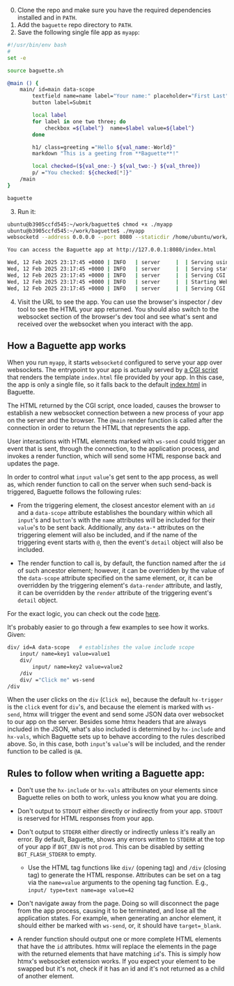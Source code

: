 0. Clone the repo and make sure you have the required dependencies installed and in `PATH`.
1. Add the `baguette` repo directory to `PATH`.
2. Save the following single file app as `myapp`:
```bash
#!/usr/bin/env bash
#
set -e

source baguette.sh

@main () {
    main/ id=main data-scope
        textfield name=name label="Your name:" placeholder="First Last" ws-send=no
        button label=Submit

        local label
        for label in one two three; do
            checkbox =${label^}  name=$label value=${label^}
        done

        h1/ class=greeting ="Hello ${val_name:-World}"
        markdown "This is a geeting from **Baguette**!"

        local checked=(${val_one:-} ${val_two:-} ${val_three})
        p/ ="You checked: ${checked[*]}"
    /main
}

baguette
```
3. Run it:
```bash
ubuntu@b3905ccfd545:~/work/baguette$ chmod +x ./myapp
ubuntu@b3905ccfd545:~/work/baguette$ ./myapp
websocketd --address 0.0.0.0 --port 8080 --staticdir /home/ubuntu/work/baguette/public --cgidir /home/ubuntu/work/baguette/cgi-bin --passenv PATH,BGT_HOME,WSD_ADDR,WSD_PORT,WSD_SCRIPT_DIR,WSD_PUBLIC_DIR /home/ubuntu/work/baguette/myapp

You can access the Baguette app at http://127.0.0.1:8080/index.html

Wed, 12 Feb 2025 23:17:45 +0000 | INFO   | server     |  | Serving using application   : /home/ubuntu/work/baguette/myapp 
Wed, 12 Feb 2025 23:17:45 +0000 | INFO   | server     |  | Serving static content from : /home/ubuntu/work/baguette/public
Wed, 12 Feb 2025 23:17:45 +0000 | INFO   | server     |  | Serving CGI scripts from    : /home/ubuntu/work/baguette/cgi-bin
Wed, 12 Feb 2025 23:17:45 +0000 | INFO   | server     |  | Starting WebSocket server   : ws://0.0.0.0:8080/
Wed, 12 Feb 2025 23:17:45 +0000 | INFO   | server     |  | Serving CGI or static files : http://0.0.0.0:8080/
```
4. Visit the URL to see the app. You can use the browser's inspector / dev tool to see the HTML your app returned.
   You should also switch to the websocket section of the browser's dev tool and see what's sent and received over
   the websocket when you interact with the app.


## How a Baguette app works

When you run `myapp`, it starts `websocketd` configured to serve your app over websockets.
The entrypoint to your app is actually served by [a CGI script](../cgi-bin/index.html)
that renders the template `index.html` file provided by your app. In this case, the
app is only a single file, so it falls back to the default [index.html](../index.html) in Baguette.

The HTML returned by the CGI script, once loaded, causes the browser to establish a
new websocket connection between a new process of your app on the server and the
browser. The `@main` render function is called after the connection in order to return
the HTML that represents the app.

User interactions with HTML elements marked with `ws-send` could trigger an event
that is sent, through the connection, to the application process, and invokes
a render function, which will send some HTML response back and updates the page.

In order to control what `input` `value`'s get sent to the app process, as well as,
which render function to call on the server when such send-back is triggered,
Baguette follows the following rules:

  - From the triggering element, the closest ancestor element with an `id` and
    a `data-scope` attribute establishes the boundary within which all `input`'s
    and `button`'s with the `name` attributes will be included for their `value`'s
    to be sent back. Additionally, any `data-*` attributes on the triggering
    element will also be included, and if the name of the triggering event
    starts with `@`, then the event's `detail` object will also be included.

  - The render function to call is, by default, the function named after the `id`
    of such ancestor element; however, it can be overridden by the value of the
    `data-scope` attribute specified on the same element, or, it can be overridden
    by the triggering element's `data-render` attribute, and lastly, it can be
    overridden by the `render` attribute of the triggering event's `detail` object.

For the exact logic, you can check out the code [here](../public/baguette.js).

It's probably easier to go through a few examples to see how it works. Given:
```bash
div/ id=A data-scope   # establishes the value include scope
    input/ name=key1 value=value1
    div/
        input/ name=key2 value=value2
    /div
    div/ ="Click me" ws-send
/div
```
When the user clicks on the `div` (`Click me`), because the default `hx-trigger`
is the `click` event for `div`'s, and because the element is marked with `ws-send`,
htmx will trigger the event and send some JSON data over websocket to our app
on the server. Besides some htmx headers that are always included in the JSON,
what's also included is determined by `hx-include` and `hx-vals`, which Baguette
sets up to behave according to the rules described above. So, in this case,
both `input`'s `value`'s will be included, and the render function to be
called is `@A`.


## Rules to follow when writing a Baguette app:

- Don't use the `hx-include` or `hx-vals` attributes on your elements since
  Baguette relies on both to work, unless you know what you are doing.

- Don't output to `STDOUT` either directly or indirectly from your app.
  `STDOUT` is reserved for HTML responses from your app.

- Don't output to `STDERR` either directly or indirectly unless it's really
  an error. By default, Baguette, shows any errors written to `STDERR` at the
  top of your app if `BGT_ENV` is not `prod`. This can be disabled by setting
  `BGT_FLASH_STDERR` to empty.

  - Use the HTML tag functions like `div/` (opening tag) and `/div` (closing tag)
    to generate the HTML response. Attributes can be set on a tag via the
    `name=value` arguments to the opening tag function. E.g., `input/ type=text name=age value=42`

- Don't navigate away from the page. Doing so will disconnect the page from the app
  process, causing it to be terminated, and lose all the application states. For
  example, when generating an anchor element, it should either be marked with
  `ws-send`, or, it should have `target=_blank`.

- A render function should output one or more complete HTML elements that have
  the `id` attributes. htmx will replace the elements in the page with the
  returned elements that have matching `id`'s. This is simply how htmx's websocket 
  extension works. If you expect your element to be swapped but it's not, check
  if it has an id and it's not returned as a child of another element.
